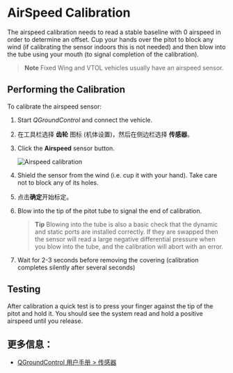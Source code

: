 # AirSpeed Calibration

The airspeed calibration needs to read a stable baseline with 0 airspeed in order to determine an offset. Cup your hands over the pitot to block any wind (if calibrating the sensor indoors this is not needed) and then blow into the tube using your mouth (to signal completion of the calibration).

> **Note** Fixed Wing and VTOL vehicles usually have an airspeed sensor.

## Performing the Calibration

To calibrate the airspeed sensor:

1. Start *QGroundControl* and connect the vehicle.
2. 在工具栏选择 **齿轮** 图标 (机体设置)，然后在侧边栏选择 **传感器**。
3. Click the **Airspeed** sensor button.
    
    ![Airspeed calibration](../../images/qgc/setup/sensor_airspeed.jpg)

4. Shield the sensor from the wind (i.e. cup it with your hand). Take care not to block any of its holes.

5. 点击**确定**开始标定。
6. Blow into the tip of the pitot tube to signal the end of calibration.
    
    > **Tip** Blowing into the tube is also a basic check that the dynamic and static ports are installed correctly. If they are swapped then the sensor will read a large negative differential pressure when you blow into the tube, and the calibration will abort with an error.

7. Wait for 2-3 seconds before removing the covering (calibration completes silently after several seconds)

## Testing

After calibration a quick test is to press your finger against the tip of the pitot and hold it. You should see the system read and hold a positive airspeed until you release.

## 更多信息：

* [QGroundControl 用户手册 > 传感器](https://docs.qgroundcontrol.com/en/SetupView/Sensors.html#airspeed)